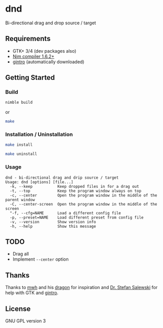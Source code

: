 # dnd
Bi-directional drag and drop source / target 

## Requirements

 - GTK+ 3/4 (dev packages also)
 - [Nim compiler 1.6.2+](https://nim-lang.org/)
 - [gintro](https://github.com/StefanSalewski/gintro/) (automatically downloaded)

## Getting Started

### Build

```sh
nimble build
```
or
```sh
make
```

### Installation / Uninstallation

```sh
make install
```
```sh
make uninstall
```

### Usage
```
dnd - bi-directional drag and drip source / target
Usage: dnd [options] [file...]
  -k, --keep           Keep dropped files in for a drag out
  -t, --top            Keep the program window always on top
  -c, --center         Open the program window in the middle of the parent window
  -C, --center-screen  Open the program window in the middle of the screen
  "-f, --cfg=NAME      Load a different config file
  -p, --preset=NAME    Load different preset from config file
  -v, --version        Show version info
  -h, --help           Show this message
```

## TODO

- Drag all
- Implement `--center` option

## Thanks

Thanks to [mwh](https://github.com/mwh) and his [dragon](https://github.com/mwh/dragon) for inspiration and [Dr. Stefan Salewski](https://github.com/StefanSalewski) for help with GTK and [gintro](https://github.com/StefanSalewski/gintro/).

## License

GNU GPL version 3